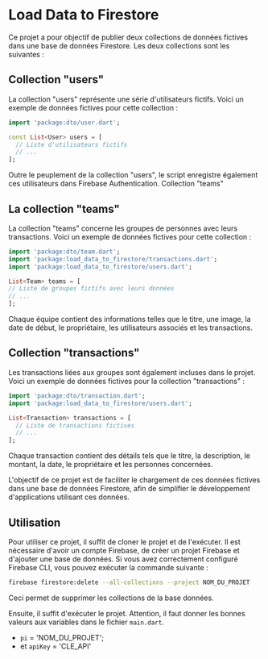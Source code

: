 # Load Data to Firestore

Ce projet a pour objectif de publier deux collections de données fictives dans une base de données Firestore. Les deux collections sont les suivantes :

## Collection "users"

La collection "users" représente une série d'utilisateurs fictifs. Voici un exemple de données fictives pour cette collection :

```dart
import 'package:dto/user.dart';

const List<User> users = [
  // Liste d'utilisateurs fictifs
  // ...
];
```

Outre le peuplement de la collection "users", le script enregistre également ces utilisateurs dans Firebase Authentication.
Collection "teams"

## La collection "teams"
La collection "teams" concerne les groupes de personnes avec leurs transactions. Voici un exemple de données fictives pour cette collection :

```dart
import 'package:dto/team.dart';
import 'package:load_data_to_firestore/transactions.dart';
import 'package:load_data_to_firestore/users.dart';

List<Team> teams = [
// Liste de groupes fictifs avec leurs données
// ...
];
```

Chaque équipe contient des informations telles que le titre, une image, la date de début, le propriétaire, les utilisateurs associés et les transactions.

## Collection "transactions"

Les transactions liées aux groupes sont également incluses dans le projet. Voici un exemple de données fictives pour la collection "transactions" :

```dart
import 'package:dto/transaction.dart';
import 'package:load_data_to_firestore/users.dart';

List<Transaction> transactions = [
  // Liste de transactions fictives
  // ...
];
```

Chaque transaction contient des détails tels que le titre, la description, le montant, la date, le propriétaire et les personnes concernées.

L'objectif de ce projet est de faciliter le chargement de ces données fictives dans une base de données Firestore, afin de simplifier le développement d'applications utilisant ces données.

## Utilisation

Pour utiliser ce projet, il suffit de cloner le projet et de l'exécuter. Il est nécessaire d'avoir un compte Firebase, de créer un projet Firebase et d'ajouter une base de données. Si vous avez correctement configuré Firebase CLI, vous pouvez exécuter la commande suivante :

```bash
firebase firestore:delete --all-collections --project NOM_DU_PROJET
```
Ceci permet de supprimer les collections de la base données.

Ensuite, il suffit d'exécuter le projet. Attention, il faut donner les bonnes valeurs aux variables dans le fichier `main.dart`.
* `pi` = 'NOM_DU_PROJET';
* et `apiKey` = 'CLE_API'


